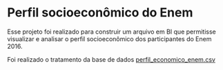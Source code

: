 # Perfil socioeconômico do Enem
Esse projeto foi realizado para construir um arquivo em BI que permitisse visualizar e analisar o perfil socioeconômico dos participantes do Enem 2016.

Foi realizado o tratamento da base de dados [perfil_economico_enem.csv](https://raw.githubusercontent.com/felipedidier/prevendo-notas-enem2016/master/train.csv)
